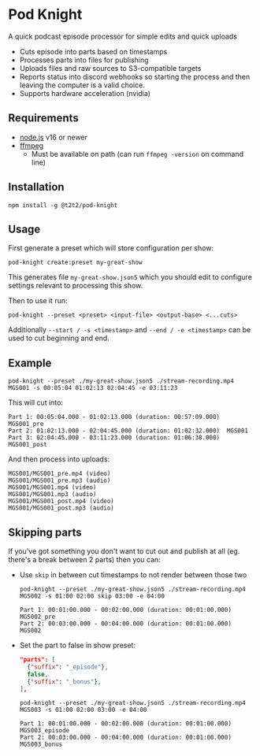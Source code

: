 # Pod Knight

A quick podcast episode processor for simple edits and quick uploads

* Cuts episode into parts based on timestamps
* Processes parts into files for publishing
* Uploads files and raw sources to S3-compatible targets
* Reports status into discord webhooks so starting the process and then leaving the computer is a valid choice.
* Supports hardware acceleration (nvidia)

## Requirements

* [node.js](https://nodejs.org/en/) v16 or newer
* [ffmpeg](https://ffmpeg.org/)
  * Must be available on path (can run `ffmpeg -version` on command line)

## Installation

```
npm install -g @t2t2/pod-knight
```

## Usage

First generate a preset which will store configuration per show:

```
pod-knight create:preset my-great-show
```

This generates file `my-great-show.json5` which you should edit to configure settings relevant to processing this show.

Then to use it run:

```
pod-knight --preset <preset> <input-file> <output-base> <...cuts>
```

Additionally `--start / -s <timestamp>` and `--end / -e <timestamp>` can be used to cut beginning and end.

## Example

```
pod-knight --preset ./my-great-show.json5 ./stream-recording.mp4 MGS001 -s 00:05:04 01:02:13 02:04:45 -e 03:11:23
```

This will cut into:

```
Part 1: 00:05:04.000 - 01:02:13.000 (duration: 00:57:09.000)  MGS001_pre
Part 2: 01:02:13.000 - 02:04:45.000 (duration: 01:02:32.000)  MGS001
Part 3: 02:04:45.000 - 03:11:23.000 (duration: 01:06:38.000)  MGS001_post
```

And then process into uploads:

```
MGS001/MGS001_pre.mp4 (video)
MGS001/MGS001_pre.mp3 (audio)
MGS001/MGS001.mp4 (video)
MGS001/MGS001.mp3 (audio)
MGS001/MGS001_post.mp4 (video)
MGS001/MGS001_post.mp3 (audio)
```

## Skipping parts

If you've got something you don't want to cut out and publish at all (eg. there's a break between 2 parts) then you can:

* Use `skip` in between cut timestamps to not render between those two  
  ```
  pod-knight --preset ./my-great-show.json5 ./stream-recording.mp4 MGS002 -s 01:00 02:00 skip 03:00 -e 04:00

  Part 1: 00:01:00.000 - 00:02:00.000 (duration: 00:01:00.000)  MGS002_pre
  Part 2: 00:03:00.000 - 00:04:00.000 (duration: 00:01:00.000)  MGS002
  ```
* Set the part to false in show preset:
  ```json
  "parts": [
    {"suffix": "_episode"},
    false,
    {"suffix": "_bonus"},
  ],
  ```
  ```
  pod-knight --preset ./my-great-show.json5 ./stream-recording.mp4 MGS003 -s 01:00 02:00 03:00 -e 04:00

  Part 1: 00:01:00.000 - 00:02:00.000 (duration: 00:01:00.000)  MGS003_episode
  Part 2: 00:03:00.000 - 00:04:00.000 (duration: 00:01:00.000)  MGS003_bonus
  ```

